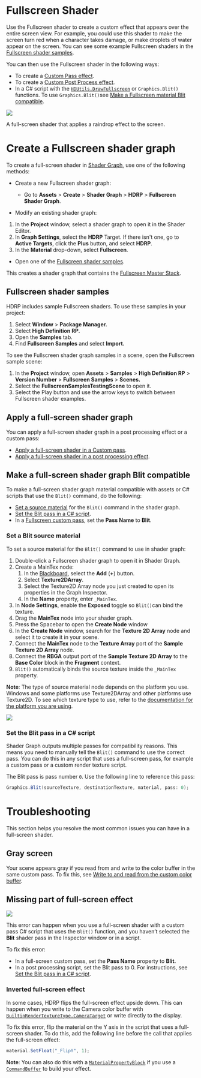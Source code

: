 # Fullscreen Shader

Use the Fullscreen shader to create a custom effect that appears over the entire screen view. For example, you could use this shader to make the screen turn red when a character takes damage, or make droplets of water appear on the screen. You can see some example Fullscreen shaders in the [Fullscreen shader samples](#fullscreen-samples).

You can then use the Fullscreen shader in the following ways: 

- To create a [Custom Pass effect](custom-pass-creating.md#material-from-fullscreen-shadergraph).
- To create a [Custom Post Process effect](Custom-Post-Process.md#custom-postprocessing-fullscreen).
- In a C# script with the [`HDUtils.DrawFullscreen`](https://docs.unity3d.com/Packages/com.unity.render-pipelines.high-definition@15.0/api/UnityEngine.Rendering.HighDefinition.HDUtils.html) or `Graphics.Blit()` functions. To use `Graphics.Blit()`see [Make a Fullscreen material Blit compatible](#fullscreen-blit-compatible).

![](Images/Fullscreen-shader-rain.png)

A full-screen shader that applies a raindrop effect to the screen.

<a name="create-fullscreen-shadergraph"></a>

# Create a Fullscreen shader graph

To create a full-screen shader in [Shader Graph](https://docs.unity3d.com/Packages/com.unity.shadergraph@latest/index.html?subfolder=/manual/First-Shader-Graph.html), use one of the following methods: 

- Create a new Fullscreen shader graph:

   - Go to **Assets** > **Create** > **Shader Graph** > **HDRP** > **Fullscreen Shader Graph**.

- Modify an existing shader graph:

1. In the **Project** window, select a shader graph to open it in the Shader Editor.
2. In **Graph Settings**, select the **HDRP** Target. If there isn't one, go to **Active Targets**, click the **Plus** button, and select **HDRP**.
3. In the **Material** drop-down, select **Fullscreen**.

- Open one of the [Fullscreen shader samples](#fullscreen-samples).

This creates a shader graph that contains the [Fullscreen Master Stack](master-stack-fullscreen.md).

<a name="fullscreen-samples"></a>

## Fullscreen shader samples

HDRP includes sample Fullscreen shaders. To use these samples in your project: 

1. Select **Window** > **Package Manager.**
2. Select **High Definition RP.**
3. Open the **Samples** tab.
4. Find **Fullscreen Samples** and select **Import.**

To see the Fullscreen shader graph samples in a scene, open the Fullscreen sample scene: 

1. In the **Project** window, open **Assets** > **Samples** > **High Definition RP** > **Version Number** > **Fullscreen Samples** > **Scenes.**
2. Select the **FullscreenSamplesTestingScene** to open it.
3. Select the Play button and use the arrow keys to switch between Fullscreen shader examples.

<a name="apply-fullscreen-shader"></a>

## Apply a full-screen shader graph

You can apply a full-screen shader graph in a post processing effect or a custom pass:

- [Apply a full-screen shader in a Custom pass](custom-pass-creating.md#material-from-fullscreen-custompass).
- [Apply a full-screen shader in a post processing effect](Custom-Post-Process.md#apply-custom-postprocess).

<a name="fullscreen-blit-compatible"></a>

## Make a full-screen shader graph Blit compatible

To make a full-screen shader graph material compatible with assets or C# scripts that use the `Blit()` command, do the following: 

- [Set a source material](#fullscreen-set-blit-source) for the `Blit()` command in the shader graph.
- [Set the Blit pass in a C# script](#fullscreen-set-blit-script).
- In a [Fullscreen custom pass](Custom-Pass-Creating.md#Full-Screen-Custom-Pass), set the **Pass Name** to **Blit**.

<a name="fullscreen-set-blit-source"></a>

### Set a Blit source material

To set a source material for the `Blit()` command to use in shader graph:

1. Double-click a Fullscreen shader graph to open it in Shader Graph.
2. Create a MainTex node:
   1. In the [Blackboard](https://docs.unity3d.com/Packages/com.unity.shadergraph@15.0/manual/Blackboard.html), select the **Add** (**+**) button.
   2. Select **Texture2DArray**.
   3. Select the Texture2D Array node you just created to open its properties in the Graph Inspector.
   4. In the **Name** property, enter `_MainTex`.
5. In **Node Settings**, enable the **Exposed** toggle so `Blit()`can bind the texture.
4. Drag the **MainTex** node into your shader graph. 
5. Press the Spacebar to open the **Create Node** window
6. In the **Create Node** window, search for the **Texture 2D Array** node and select it to create it in your scene.
7. Connect the **MainTex** node to the **Texture Array** port of the **Sample Texture 2D Array** node.
8. Connect the **RBGA** output port of the **Sample Texture 2D Array** to the **Base Color** block in the **Fragment** context.
9. `Blit()` automatically binds the source texture inside the `_MainTex` property.

**Note**: The type of source material node depends on the platform you use. Windows and some platforms use Texture2DArray and other platforms use Texture2D. To see which texture type to use, refer to the [documentation for the platform you are using](https://docs.unity3d.com/Manual/PlatformSpecific.html).

![](Images/FS_SampleTex2DArray.png)

<a name="fullscreen-set-blit-script"></a>

### Set the Blit pass in a C# script

Shader Graph outputs multiple passes for compatibility reasons. This means you need to manually tell the `Blit()` command to use the correct pass. You can do this in any script that uses a full-screen pass, for example a custom pass or a custom render texture script.

The Blit pass is pass number `0`. Use the following line to reference this pass:

```c#
Graphics.Blit(sourceTexture, destinationTexture, material, pass: 0);
```

# Troubleshooting

This section helps you resolve the most common issues you can have in a full-screen shader.

## Gray screen

Your scene appears gray if you read from and write to the color buffer in the same custom pass. To fix this, see [Write to and read from the custom color buffer](Custom-Pass-Creating.md#readwrite-color-buffer).

## Missing part of full-screen effect 

![](Images/fullscreen_troubleshooting_1.png)

This error can happen when you use a full-screen shader with a custom pass C# script that uses the `Blit()` function, and you haven’t selected the **Blit** shader pass in the Inspector window or in a script. 

To fix this error:

- In a full-screen custom pass, set the **Pass Name** property to **Blit.**
- In a post processing script, set the Blit pass to 0. For instructions, see [Set the Blit pass in a C# script](#fullscreen-set-blit-script).

### Inverted full-screen effect

In some cases, HDRP flips the full-screen effect upside down. This can happen when you write to the Camera color buffer with [`BuiltinRenderTextureType.CameraTarget`](https://docs.unity3d.com/ScriptReference/Rendering.BuiltinRenderTextureType.CameraTarget.html) or write directly to the display.

To fix this error, flip the material on the Y axis in the script that uses a full-screen shader. To do this, add the following line before the call that applies the full-screen effect:

```C#
material.SetFloat("_FlipY", 1);
```

**Note**: You can also do this with a [`MaterialPropertyBlock`](https://docs.unity3d.com/ScriptReference/MaterialPropertyBlock.html) if you use a [`CommandBuffer`](https://docs.unity3d.com/ScriptReference/Rendering.CommandBuffer.html) to build your effect.
